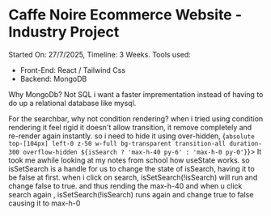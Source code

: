 # Caffe Noire Ecommerce Website - Industry Project

Started On: 27/7/2025,
Timeline: 3 Weeks.
Tools used: 
- Front-End: React / Tailwind Css
- Backend: MongoDB

Why MongoDb? Not SQL
i want a faster imprementation instead of having to do up a relational database like mysql.

For the searchbar, why not condition rendering?
when i tried using condition rendering it feel rigid it doesn't allow transition, it remove completely and re-render again instantly.
so i need to hide it using over-hidden, 
{`absolute top-[104px] left-0 z-50 w-full bg-transparent transition-all duration-300 overflow-hidden ${isSearch ? 'max-h-40 py-6' : 'max-h-0 py-0'}`}>
It took me awhile looking at my notes from school how useState works.
so isSetSearch is a handle for us to change the state of isSearch, having it to be false at first.
when i click on search, isSetSearch(!isSearch) will run and change false to true.
and thus rending the max-h-40 and when u click search again , isSetSearch(!isSearch) runs again and change true to false causing it to max-h-0